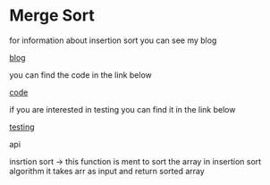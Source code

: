 # Merge Sort

for information about insertion sort you can see my blog

[blog](BLOG.md)

you can find the code in the link below 

[code](merge_sort.py)


if you are interested in testing you can find it in the link below

[testing](../tests/test_merge_sort.py)


api

insrtion sort -> this function is ment to sort the array in insertion sort algorithm 
    it takes arr as input and return sorted array